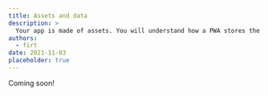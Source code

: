 ```yaml
---
title: Assets and data
description: >
  Your app is made of assets. You will understand how a PWA stores the assets in the client to offer a fast and offline experience.
authors:
  - firt
date: 2021-11-03
placeholder: true
---
```


Coming soon!
